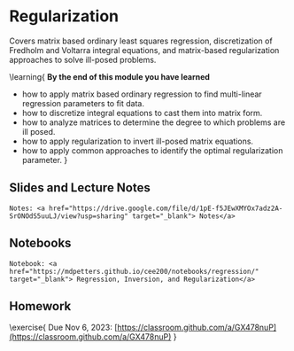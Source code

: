 # Regularization

Covers matrix based ordinary least squares regression, discretization of Fredholm and Voltarra integral equations, and matrix-based regularization approaches to solve ill-posed problems. 

\learning{
**By the end of this module you have learned**
- how to apply matrix based ordinary regression to find multi-linear regression parameters to fit data.
- how to discretize integral equations to cast them into matrix form.
- how to analyze matrices to determine the degree to which problems are ill posed.
- how to apply regularization to invert ill-posed matrix equations.
- how to apply common approaches to identify the optimal regularization parameter. 
}

## Slides and Lecture Notes

~~~
Notes: <a href="https://drive.google.com/file/d/1pE-f5JEwXMYOx7adz2A-SrONOdS5uuLJ/view?usp=sharing" target="_blank"> Notes</a>
~~~

## Notebooks

~~~
Notebook: <a href="https://mdpetters.github.io/cee200/notebooks/regression/" target="_blank"> Regression, Inversion, and Regularization</a>
~~~

## Homework

\exercise{
Due Nov 6, 2023: [https://classroom.github.com/a/GX478nuP](https://classroom.github.com/a/GX478nuP) 
}
